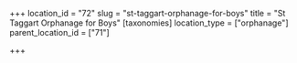 +++
location_id = "72"
slug = "st-taggart-orphanage-for-boys"
title = "St Taggart Orphanage for Boys"
[taxonomies]
location_type = ["orphanage"]
parent_location_id = ["71"]

+++



